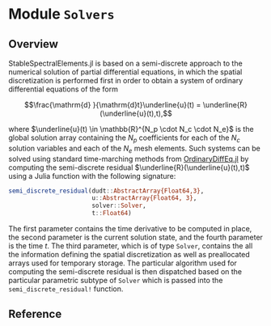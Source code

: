 # Module `Solvers`

## Overview

StableSpectralElements.jl is based on a semi-discrete approach to the numerical solution of partial differential equations, in which the spatial discretization is performed first in order to obtain a system of ordinary differential equations of the form 
```math
\frac{\mathrm{d} }{\mathrm{d}t}\underline{u}(t) = \underline{R}(\underline{u}(t),t),
```
where $\underline{u}(t) \in \mathbb{R}^{N_p \cdot N_c \cdot N_e}$ is the global solution array containing the $N_p$ coefficients for each of the $N_c$ solution variables and each of the $N_e$ mesh elements. Such systems can be solved using standard time-marching methods from [OrdinaryDiffEq.jl](https://github.com/SciML/OrdinaryDiffEq.jl) by computing the semi-discrete residual $\underline{R}(\underline{u}(t),t)$ using a Julia function with the following signature:
```julia
semi_discrete_residual(dudt::AbstractArray{Float64,3},
                       u::AbstractArray{Float64, 3},
                       solver::Solver,
                       t::Float64)
```
The first parameter contains the time derivative to be computed in place, the second parameter is the current solution state, and the fourth parameter is the time $t$. The third parameter, which is of type `Solver`, contains the all the information defining the spatial discretization as well as preallocated arrays used for temporary storage. The particular algorithm used for computing the semi-discrete residual is then dispatched based on the particular parametric subtype of `Solver` which is passed into the `semi_discrete_residual!` function.

## Reference

